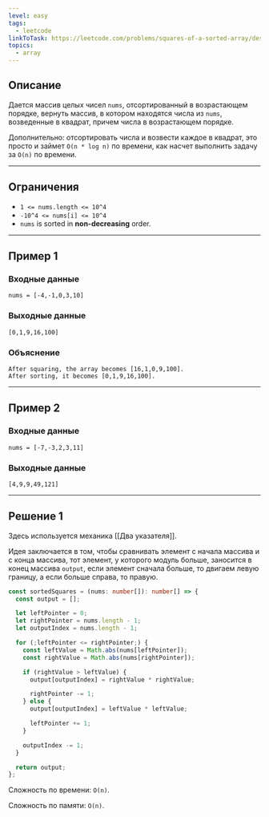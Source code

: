 ```yaml
---
level: easy
tags:
  - leetcode
linkToTask: https://leetcode.com/problems/squares-of-a-sorted-array/description/
topics:
  - array
---
```

## Описание

Дается массив целых чисел `nums`, отсортированный в возрастающем порядке, вернуть массив, в котором находятся числа из `nums`, возведенные в квадрат, причем числа в возрастающем порядке.

Дополнительно: отсортировать числа и возвести каждое в квадрат, это просто и займет `O(n * log n)` по времени, как насчет выполнить задачу за `O(n)` по времени. 

---
## Ограничения

- `1 <= nums.length <= 10^4`
- `-10^4 <= nums[i] <= 10^4`
- `nums` is sorted in **non-decreasing** order.

---
## Пример 1

### Входные данные

```
nums = [-4,-1,0,3,10]
```
### Выходные данные

```
[0,1,9,16,100]
```
### Объяснение

```
After squaring, the array becomes [16,1,0,9,100].
After sorting, it becomes [0,1,9,16,100].
```

---
## Пример 2

### Входные данные

```
nums = [-7,-3,2,3,11]
```
### Выходные данные

```
[4,9,9,49,121]
```

---
## Решение 1

Здесь используется механика [[Два указателя]].

Идея заключается в том, чтобы сравнивать элемент с начала массива и с конца массива, тот элемент, у которого модуль больше, заносится в конец массива `output`, если элемент сначала больше, то двигаем левую границу, а если больше справа, то правую. 

```typescript
const sortedSquares = (nums: number[]): number[] => {
  const output = [];

  let leftPointer = 0;
  let rightPointer = nums.length - 1;
  let outputIndex = nums.length - 1;

  for (;leftPointer <= rightPointer;) {
    const leftValue = Math.abs(nums[leftPointer]);
    const rightValue = Math.abs(nums[rightPointer]);

    if (rightValue > leftValue) {
      output[outputIndex] = rightValue * rightValue;

      rightPointer -= 1;
    } else {
      output[outputIndex] = leftValue * leftValue;

      leftPointer += 1;
    }

    outputIndex -= 1;
  }

  return output;
};
```

Сложность по времени: `O(n)`.

Сложность по памяти: `O(n)`.
